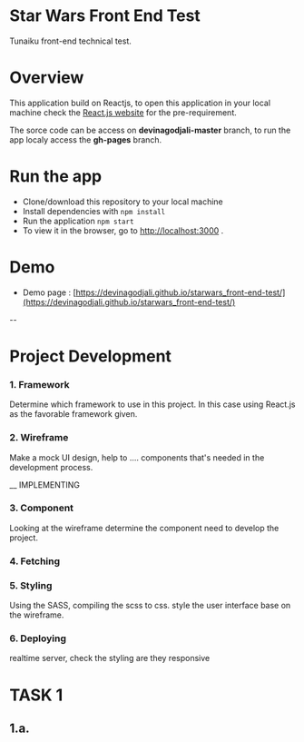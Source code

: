 # Star Wars Front End Test
Tunaiku front-end technical test.

# Overview
This application build on Reactjs, to open this application in your local machine check the [React.js website](https://reactjs.org/tutorial/tutorial.html#setup-option-2-local-development-environment) for the pre-requirement.

The sorce code can be access on **devinagodjali-master** branch, to run the app localy access the **gh-pages** branch.

# Run the app
* Clone/download this repository to your local machine
* Install dependencies with `npm install` 
* Run the application `npm start`
* To view it in the browser, go to [http://localhost:3000](http://localhost:3000) .

# Demo
* Demo page : [https://devinagodjali.github.io/starwars_front-end-test/](https://devinagodjali.github.io/starwars_front-end-test/)

--

# Project Development

### 1. Framework
Determine which framework to use in this project. In this case using React.js as the favorable framework given.

### 2. Wireframe
Make a mock UI design, help to .... components that's needed in the development process.

__ IMPLEMENTING

### 3. Component
Looking at the wireframe determine the component need to develop the project.

### 4. Fetching

### 5. Styling
Using the SASS, compiling the scss to css. style the user interface base on the wireframe.

### 6. Deploying
realtime server, check the styling are they responsive


# TASK 1

## 1.a. 

